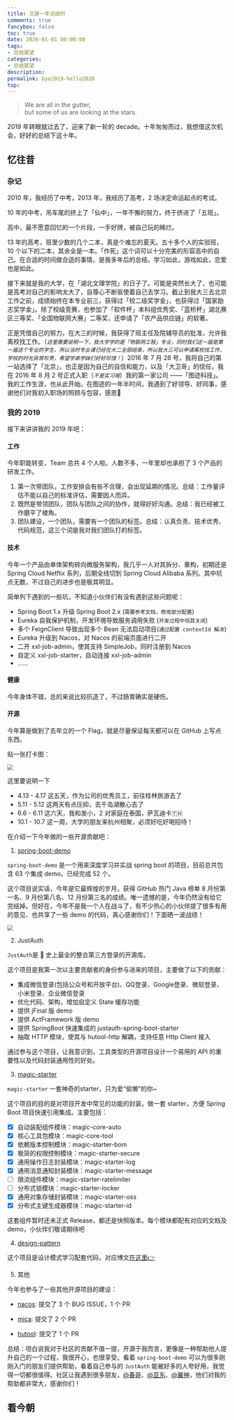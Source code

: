 ```yaml
---
title: 又是一年总结时
comments: true
fancybox: false
toc: true
date: 2020-01-01 00:00:00
tags:
- 总结展望
categories:
- 总结展望
description:
permalink: bye2019-hello2020
top:
---
```

<blockquote class="blockquote-center">We are all in the gutter,<br/>but some of us are looking at the stars.</blockquote>
<!--more-->

2019 年转眼就过去了，迎来了新一轮的 decade。十年匆匆而过，我想借这次机会，好好的总结下这十年。

## 忆往昔

### 杂记

2010 年，我经历了中考，2013 年，我经历了高考，2 场决定命运起点的考试。

10 年的中考，吊车尾的挤上了「仙中」，一年不懈的努力，终于挤进了「五班」。

高中，最不愿意回忆的一个片段，一手好牌，被自己玩的稀烂。

13 年的高考，班里少数的几个二本，真是个难忘的夏天。五十多个人的实验班，10 个以下的二本，其余全是一本。「作死」这个词可以十分完美的形容高中的自己。在合适的时间做合适的事情，是我多年后的总结。学习如此，游戏如此，恋爱也是如此。

接下来就是我的大学，在「湖北文理学院」的日子了。可能是突然长大了，也可能是高考对自己的影响太大了，自尊心不断驱使着自己去学习。截止到我大三去北京工作之前，成绩始终在本专业前三，获得过「校二级奖学金」，也获得过「国家励志奖学金」。除了校级竞赛，也参加了「软件杯」本科组优秀奖、「蓝桥杯」湖北赛区三等奖、「全国物联网大赛」二等奖，还申请了「农产品供应链」的软著。

正是凭借自己的努力，在大三的时候，我获得了班主任及院辅导员的批准，允许我离校找工作。（*`这里需要说明一下，我大学学的是「物联网工程」专业，同时我们这一届是第一届这个专业的学生，所以当时专业课已经在大二全部结束，所以我大三可以申请离校找工作，学校的时光异常珍贵，希望学弟学妹们好好珍惜！`*）2016 年 7 月 28 号，我将自己的第一站选择了「北京」，也正是因为自己的自信和能力，以及「大卫哥」的信任，我在 2016 年 8 月 2 号正式入职（*`不是实习哦`*）我的第一家公司 ——「图迹科技」。我的工作生涯，也从此开始。在图迹的一年半时间，我遇到了好领导、好同事，感谢他们对我初入职场的照顾与包容，感恩🙏

### 我的 2019

接下来讲讲我的 2019 年吧：

#### 工作

今年职能转变，Team 总共 4 个人啦。人数不多，一年里却也承担了 3 个产品的研发工作。

1. 第一次带团队，工作安排会有些不合理，会出现延期的情况。总结：工作量评估不能以自己的标准评估，需要因人而异。
2. 既然是带领团队，团队与团队之间的协作，就得好好沟通。总结：我已经被工作磨平了棱角。
3. 团队建设，一个团队，需要有一个团队的标签。总结：认真负责、技术优秀、代码规范，这三个词是我对我们团队打的标签。

#### 技术

今年一个产品由单体架构转向微服务架构，我几乎一人对其拆分、重构，初期还是 Spring Cloud Netflix 系列，后期全线切到 Spring Cloud Alibaba 系列。其中坑点无数，不过自己的进步也是极其明显。

简单列下遇到的一些坑，不知道小伙伴们有没有遇到这些问题呢：

- Spring Boot 1.x 升级 Spring Boot 2.x (`需要参考文档，修改部分配置`)
- Eureka 自我保护机制，开发环境导致服务调用失败 (`开发过程中将其关闭`)
- 多个 FeignClient 导致出现多个 Bean 无法启动项目(`通过配置 contextId 解决`)
- Eureka 升级到 Nacos，对 Nacos 的前端页面进行二开
- 二开 xxl-job-admin，使其支持 SimpleJob，同时注册到 Nacos
- 自定义 xxl-job-starter，自动连接 xxl-job-admin
- ......

#### 健康

今年身体不错，总的来说比较抗造了，不过肠胃确实是硬伤。

#### 开源

今年算是做到了去年立的一个 Flag，就是尽量保证每天都可以在 GitHub 上写点东西。

贴一张打卡图：

<img src="https://static.xkcoding.com/blog/2020-01-17-github-commit-2019.png" style="zoom:80%;" />

这里要说明一下

- 4.13 - 4.17 这五天，作为公司的优秀员工，前往桂林旅游去了
- 5.11 - 5.12 这两天有点压抑，去千岛湖散心去了
- 6.6 - 6.11 这六天，我和发小，2 对家庭在泰国，萨瓦迪卡🇹🇭
- 10.1 - 10.7 这一周，大学的朋友来杭州相聚，必须好吃好喝招待！

在介绍一下今年做的一些开源贡献吧：

1. [spring-boot-demo](https://github.com/xkcoding/spring-boot-demo)

`spring-boot-demo` 是一个用来深度学习并实战 spring boot 的项目，目前总共包含 63 个集成 demo，已经完成 52 个。

这个项目说实话，今年是它最辉煌的岁月，获得 GitHub 热门 Java 榜单 8 月份第一名、9 月份第八名、12 月份第三名的成绩。唯一遗憾的是，今年仍然没有给它完结掉。但好在，今年不是我一个人在战斗了，有不少热心的小伙伴提了很多有用的意见、也共享了一些 demo 的代码，真心感谢你们！下面晒一波战绩！

<img src="https://static.xkcoding.com/blog/2020-01-17-spring-boot-demo-stars.png" style="zoom:80%;" />

2. JustAuth

`JustAuth`是 💯 史上最全的整合第三方登录的开源库。

这个项目是我第一次以主要贡献者的身份参与进来的项目，主要做了以下的贡献：

- 集成微信登录(包括公众号和开放平台)、QQ登录、Google登录、微软登录、小米登录、企业微信登录
- 优化代码、架构，增加自定义 State 缓存功能
- 提供 jFinal 版 demo
- 提供 ActFramework 版 demo
- 提供 SpringBoot 快速集成的 justauth-spring-boot-starter
- 抽取 HTTP 模块，使其与 hutool-http 解耦，支持任意 Http Client 接入

通过参与这个项目，让我意识到，工具类型的开源项目设计一个易用的 API 的重要性以及代码封装通用性的好处。

3. [magic-starter](https://github.com/xkcoding/magic-starter)

`magic-starter`  一套神奇的starter，只为爱“偷懒”的你~

这个项目的目的是对项目开发中常见的功能的封装，做一套 starter，方便 Spring Boot 项目快速引用集成。主要包括：

- [x] 自动装配组件模块：magic-core-auto
- [x] 核心工具包模块：magic-core-tool
- [x] 依赖版本控制模块：magic-starter-bom
- [x] 极简的权限控制模块：magic-starter-secure
- [x] 通用操作日志封装模块：magic-starter-log
- [x] 通用消息通知封装模块：magic-starter-message
- [ ] 限流组件模块：magic-starter-ratelimiter
- [ ] 分布式锁模块：magic-starter-locker
- [x] 通用对象存储封装模块：magic-starter-oss
- [x]  分布式主键生成器模块：magic-starter-id

这套组件暂时还未正式 Release，都还是快照版本。每个模块都配有对应的文档及 demo，小伙伴们敬请期待吧

4. [design-pattern](https://github.com/xkcoding/design-pattern)

这个项目是设计模式学习配套代码，对应博文[在这里👉](https://xkcoding.com/categories/%E8%AE%BE%E8%AE%A1%E6%A8%A1%E5%BC%8F/)

5. 其他

今年也参与了一些其他开源项目的建设：

- [nacos](https://github.com/alibaba/nacos): 提交了 3 个 BUG ISSUE，1 个 PR

- [mica](https://github.com/lets-mica/mica): 提交了 2 个 PR
- [hutool](https://github.com/looly/hutool): 提交了 1 个 PR

总结：坦白说我对于社区的贡献不值一提，开源于我而言，更像是一种帮助他人提升自己的一个过程，我很开心，也很享受。看着 `spring-boot-demo` 可以为很多刚刚入门的朋友们提供帮助，看着自己参与的 `JustAuth` 能被好多的人夸好用，我觉得一切都很值得。社区让我遇到很多朋友，[@春哥](https://github.com/ChunMengLu)、[@亚东](https://github.com/zhangyd-c)、[@翼神](https://github.com/chillzhuang)，他们对我的帮助都非常大，感谢你们！

## 看今朝



